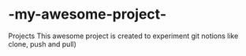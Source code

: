 # -my-awesome-project-
Projects
This awesome project is created to experiment git notions like clone, push and pull)
